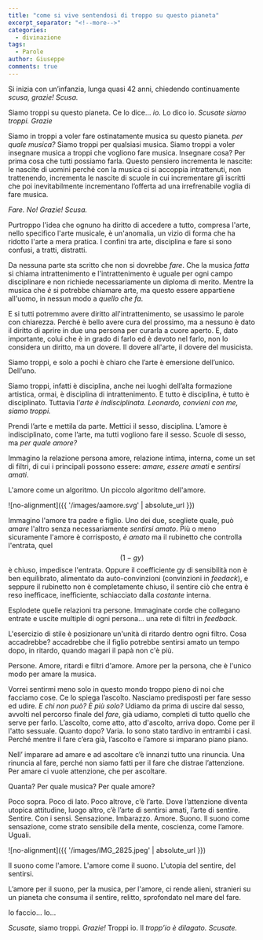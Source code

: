 ```yaml
---
title: "come si vive sentendosi di troppo su questo pianeta"
excerpt_separator: "<!--more-->"
categories:
  - divinazione
tags:
  - Parole
author: Giuseppe
comments: true
---
```


Si inizia con un’infanzia, lunga quasi 42 anni, chiedendo continuamente
_scusa, grazie! Scusa._

<!--more-->

Siamo troppi su questo pianeta. Ce lo dice… _io._ Lo dico io.
_Scusate siamo troppi. Grazie_

Siamo in troppi a voler fare ostinatamente musica su questo pianeta.
_per quale musica?_ Siamo troppi per qualsiasi musica. Siamo troppi a voler
insegnare musica a troppi che vogliono fare musica. Insegnare cosa? Per prima
cosa che tutti possiamo farla. Questo pensiero incrementa le nascite: le nascite
di uomini perché con la musica ci si accoppia intrattenuti, non trattenendo,
incrementa le nascite di scuole in cui incrementare gli iscritti che poi
inevitabilmente incrementano l’offerta ad una irrefrenabile voglia di fare musica.

_Fare. No! Grazie! Scusa._

Purtroppo l'idea che ognuno ha diritto di accedere a tutto, compresa l'arte,
nello specifico l'arte musicale, è  un'anomalia, un vizio di forma che ha ridotto
l'arte a mera pratica. I confini tra arte, disciplina e fare si sono confusi,
a tratti, distratti.

Da nessuna parte sta scritto che non si dovrebbe _fare_. Che la musica _fatta_ si
chiama intrattenimento e l'intrattenimento è uguale per ogni campo disciplinare
e non richiede necessariamente un diploma di merito. Mentre la musica che *è*
si potrebbe chiamare arte, ma questo essere appartiene all'uomo, in nessun modo
a _quello che fa_.

E si tutti potremmo avere diritto all'intrattenimento, se usassimo le parole
con chiarezza. Perché è bello avere cura del prossimo, ma a nessuno è dato il
diritto di aprire in due una persona per curarla a cuore aperto. E, dato importante,
colui che è in grado di farlo ed è devoto nel farlo, non lo considera un diritto,
ma un dovere. Il dovere all'arte, il dovere del musicista.

Siamo troppi, e solo a pochi è chiaro che l’arte è emersione dell’unico. Dell’uno.

Siamo troppi, infatti è disciplina, anche nei luoghi dell’alta formazione
artistica, ormai, è disciplina di intrattenimento. E tutto è disciplina, è tutto
è disciplinato. Tuttavia l’_arte è indisciplinata._
_Leonardo, convieni con me, siamo troppi._

Prendi l’arte e mettila da parte. Mettici il sesso, disciplina. L’amore è
indisciplinato, come l’arte, ma tutti vogliono fare il sesso. Scuole di sesso,
ma _per quale amore?_

Immagino la relazione persona amore, relazione intima, interna, come un set di
filtri, di cui i principali possono essere: _amare, essere amati_ e _sentirsi amati_.

L'amore come un algoritmo. Un piccolo algoritmo dell'amore.

![no-alignment]({{ '/images/aamore.svg' | absolute_url }})

Immagino l'amore tra padre e figlio. Uno dei due, scegliete quale, può _amare_
l'altro senza necessariamente _sentirsi amato_. Più o meno sicuramente l'amore
è corrisposto, _è amato_ ma il rubinetto che controlla l'entrata, quel $$(1-gy)$$
è chiuso, impedisce l'entrata. Oppure il coefficiente gy di sensibilità non è
ben equilibrato, alimentato da auto-convinzioni (convinzioni in _feedack_), e
seppure il rubinetto non è completamente chiuso, il sentire ciò che entra è reso
inefficace, inefficiente, schiacciato dalla _costante_ interna.

Esplodete quelle relazioni tra persone. Immaginate corde che collegano entrate e
uscite multiple di ogni persona… una rete di filtri in _feedback_.

L'esercizio di stile è posizionare un'unità di ritardo dentro ogni filtro. Cosa
accadrebbe? accadrebbe che il figlio potrebbe sentirsi amato un tempo dopo, in
ritardo, quando magari il papà non c'è più.

Persone. Amore, ritardi e filtri d'amore. Amore per la persona, che è l'unico
modo per amare la musica.

Vorrei sentirmi meno solo in questo mondo troppo pieno di noi che facciamo cose.
Ce lo spiega l’ascolto. Nasciamo predisposti per fare sesso ed udire.
_E chi non può? È più solo?_ Udiamo da prima di uscire dal sesso, avvolti nel
percorso finale del _fare_, già udiamo, completi di tutto quello che serve per
farlo. L’ascolto, come atto, atto d'ascolto, arriva dopo. Come per il l'atto
sessuale. Quanto dopo? Varia. Io sono stato tardivo in entrambi i casi.
Perché mentre il fare c’era già, l’ascolto e l’amore si imparano piano piano.

Nell’ imparare ad amare e ad ascoltare c’è innanzi tutto una rinuncia. Una
rinuncia al fare, perché non siamo fatti per il fare che distrae l’attenzione.
Per amare ci vuole attenzione, che per ascoltare.

Quanta? Per quale musica? Per quale amore?

Poco sopra. Poco di lato. Poco altrove, c’è l’arte. Dove l’attenzione diventa
utopica attitudine, luogo altro, c’è l’arte di sentirsi amati, l’arte di sentire.
Sentire. Con i sensi. Sensazione. Imbarazzo. Amore. Suono. Il suono come
sensazione, come strato sensibile della mente, coscienza, come l’amore. Uguali.

![no-alignment]({{ '/images/IMG_2825.jpeg' | absolute_url }})

Il suono come l'amore. L'amore come il suono. L'utopia del sentire, del sentirsi.

L’amore per il suono, per la musica, per l'amore, ci rende alieni, stranieri su
un pianeta che consuma il sentire, relitto, sprofondato nel mare del fare.

Io faccio…
Io…

_Scusate_, siamo troppi. _Grazie!_ Troppi io. Il _tropp’io è dilagato. Scusate._
